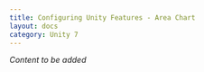 ```yaml
---
title: Configuring Unity Features - Area Chart
layout: docs
category: Unity 7
---
```


*Content to be added*